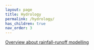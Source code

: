 ```yaml
---
layout: page
title: Hydrology
permalink: /hydrology/
has_children: true
nav_order: 3
---
```



[Overview about rainfall-runoff modelling](https://drive.google.com/open?id=1bwZbFXydSEWXUHGnEBmoow_iF37Zabaz)
